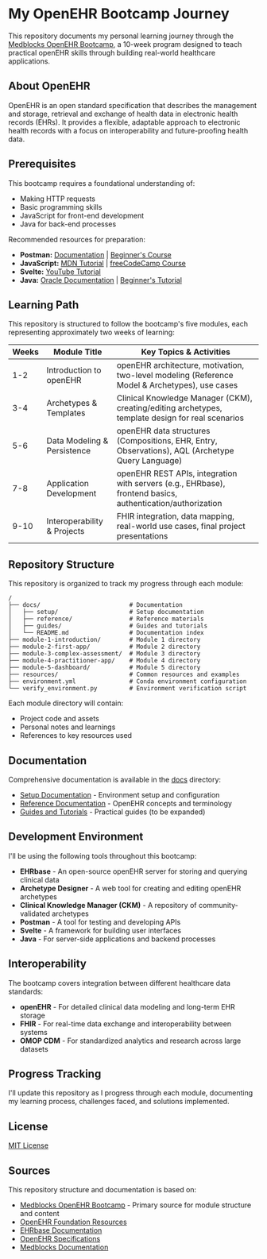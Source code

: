 # My OpenEHR Bootcamp Journey

This repository documents my personal learning journey through the [Medblocks OpenEHR Bootcamp](https://medblocks.com/openehr-bootcamp), a 10-week program designed to teach practical openEHR skills through building real-world healthcare applications.

## About OpenEHR

OpenEHR is an open standard specification that describes the management and storage, retrieval and exchange of health data in electronic health records (EHRs). It provides a flexible, adaptable approach to electronic health records with a focus on interoperability and future-proofing health data.

## Prerequisites

This bootcamp requires a foundational understanding of:

- Making HTTP requests
- Basic programming skills
- JavaScript for front-end development
- Java for back-end processes

Recommended resources for preparation:

- **Postman:** [Documentation](https://learning.postman.com/docs/getting-started/introduction/) | [Beginner's Course](https://www.postman.com/prasandhkishorep/postman-beginner-s-course-freecodecamp/overview)
- **JavaScript:** [MDN Tutorial](https://developer.mozilla.org/en-US/docs/Web/JavaScript/Guide) | [freeCodeCamp Course](https://www.freecodecamp.org/learn/javascript-algorithms-and-data-structures/)
- **Svelte:** [YouTube Tutorial](https://www.youtube.com/watch?v=zojEMeQGGHs)
- **Java:** [Oracle Documentation](https://docs.oracle.com/en/java/) | [Beginner's Tutorial](https://www.youtube.com/watch?v=eIrMbAQSU34)

## Learning Path

This repository is structured to follow the bootcamp's five modules, each representing approximately two weeks of learning:

| Weeks | Module Title | Key Topics & Activities |
|-------|-------------|-------------------------|
| 1-2 | Introduction to openEHR | openEHR architecture, motivation, two-level modeling (Reference Model & Archetypes), use cases |
| 3-4 | Archetypes & Templates | Clinical Knowledge Manager (CKM), creating/editing archetypes, template design for real scenarios |
| 5-6 | Data Modeling & Persistence | openEHR data structures (Compositions, EHR, Entry, Observations), AQL (Archetype Query Language) |
| 7-8 | Application Development | openEHR REST APIs, integration with servers (e.g., EHRbase), frontend basics, authentication/authorization |
| 9-10 | Interoperability & Projects | FHIR integration, data mapping, real-world use cases, final project presentations |

## Repository Structure

This repository is organized to track my progress through each module:

```
/
├── docs/                         # Documentation
│   ├── setup/                    # Setup documentation
│   ├── reference/                # Reference materials
│   ├── guides/                   # Guides and tutorials
│   └── README.md                 # Documentation index
├── module-1-introduction/        # Module 1 directory
├── module-2-first-app/           # Module 2 directory
├── module-3-complex-assessment/  # Module 3 directory
├── module-4-practitioner-app/    # Module 4 directory
├── module-5-dashboard/           # Module 5 directory
├── resources/                    # Common resources and examples
├── environment.yml               # Conda environment configuration
└── verify_environment.py         # Environment verification script
```

Each module directory will contain:
- Project code and assets
- Personal notes and learnings
- References to key resources used

## Documentation

Comprehensive documentation is available in the [docs](./docs) directory:

- [Setup Documentation](./docs/setup) - Environment setup and configuration
- [Reference Documentation](./docs/reference) - OpenEHR concepts and terminology
- [Guides and Tutorials](./docs/guides) - Practical guides (to be expanded)

## Development Environment

I'll be using the following tools throughout this bootcamp:

- **EHRbase** - An open-source openEHR server for storing and querying clinical data
- **Archetype Designer** - A web tool for creating and editing openEHR archetypes
- **Clinical Knowledge Manager (CKM)** - A repository of community-validated archetypes
- **Postman** - A tool for testing and developing APIs
- **Svelte** - A framework for building user interfaces
- **Java** - For server-side applications and backend processes

## Interoperability

The bootcamp covers integration between different healthcare data standards:

- **openEHR** - For detailed clinical data modeling and long-term EHR storage
- **FHIR** - For real-time data exchange and interoperability between systems
- **OMOP CDM** - For standardized analytics and research across large datasets

## Progress Tracking

I'll update this repository as I progress through each module, documenting my learning process, challenges faced, and solutions implemented.

## License

[MIT License](LICENSE)

## Sources

This repository structure and documentation is based on:

- [Medblocks OpenEHR Bootcamp](https://medblocks.com/openehr-bootcamp) - Primary source for module structure and content
- [OpenEHR Foundation Resources](https://openehr.org/)
- [EHRbase Documentation](https://ehrbase.readthedocs.io/en/latest/)
- [OpenEHR Specifications](https://specifications.openehr.org/)
- [Medblocks Documentation](https://docs.medblocks.com/)
